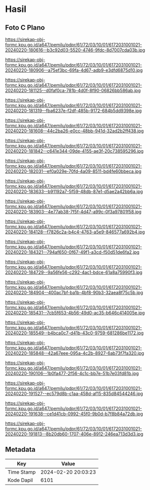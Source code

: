 # Hasil

## Foto C Plano

https://sirekap-obj-formc.kpu.go.id/a647/pemilu/pdpr/61/72/03/10/01/6172031001021-20240220-180616--b3c92d03-5520-4746-9fdc-8d7007cda03b.jpg

https://sirekap-obj-formc.kpu.go.id/a647/pemilu/pdpr/61/72/03/10/01/6172031001021-20240220-180906--a75ef3bc-69fa-4d67-adb9-e3dfd6875d10.jpg

https://sirekap-obj-formc.kpu.go.id/a647/pemilu/pdpr/61/72/03/10/01/6172031001021-20240220-181125--d0faf0ca-781b-4d0f-8f90-06826bb586ab.jpg

https://sirekap-obj-formc.kpu.go.id/a647/pemilu/pdpr/61/72/03/10/01/6172031001021-20240220-181319--fba6237e-f2df-485b-9172-684b5dd9398e.jpg

https://sirekap-obj-formc.kpu.go.id/a647/pemilu/pdpr/61/72/03/10/01/6172031001021-20240220-181608--44c2ba26-e0cc-48bb-941d-32ad2b2ff438.jpg

https://sirekap-obj-formc.kpu.go.id/a647/pemilu/pdpr/61/72/03/10/01/6172031001021-20240220-181842--c641e344-09de-4155-ae3f-20c738595296.jpg

https://sirekap-obj-formc.kpu.go.id/a647/pemilu/pdpr/61/72/03/10/01/6172031001021-20240220-182031--ef0a029e-70fd-4a09-8511-bd4fe60bbeca.jpg

https://sirekap-obj-formc.kpu.go.id/a647/pemilu/pdpr/61/72/03/10/01/6172031001021-20240220-183633--b91192a7-5f59-48db-87e1-d5ae2a42bb6a.jpg

https://sirekap-obj-formc.kpu.go.id/a647/pemilu/pdpr/61/72/03/10/01/6172031001021-20240220-183903--4e77ab38-7f5f-4d47-a99c-0f3a97801f58.jpg

https://sirekap-obj-formc.kpu.go.id/a647/pemilu/pdpr/61/72/03/10/01/6172031001021-20240220-184128--f7826c2a-b4c4-4763-a5e9-846577a692b4.jpg

https://sirekap-obj-formc.kpu.go.id/a647/pemilu/pdpr/61/72/03/10/01/6172031001021-20240220-184321--794af650-0f67-49f1-a3cd-f50d51de6fa2.jpg

https://sirekap-obj-formc.kpu.go.id/a647/pemilu/pdpr/61/72/03/10/01/6172031001021-20240220-184729--9a56fe56-c292-4ac1-bdce-61a8a75990f3.jpg

https://sirekap-obj-formc.kpu.go.id/a647/pemilu/pdpr/61/72/03/10/01/6172031001021-20240220-184904--400ac7bf-ba1b-4bf8-90b3-32aea8f75c5b.jpg

https://sirekap-obj-formc.kpu.go.id/a647/pemilu/pdpr/61/72/03/10/01/6172031001021-20240220-185431--7cb5f653-4b56-49d0-ac35-b646c414005e.jpg

https://sirekap-obj-formc.kpu.go.id/a647/pemilu/pdpr/61/72/03/10/01/6172031001021-20240220-185549--b4bca0c7-d41b-43c0-9759-681286be1172.jpg

https://sirekap-obj-formc.kpu.go.id/a647/pemilu/pdpr/61/72/03/10/01/6172031001021-20240220-185848--42a67eee-095a-4c2b-8927-6ab73f7fa320.jpg

https://sirekap-obj-formc.kpu.go.id/a647/pemilu/pdpr/61/72/03/10/01/6172031001021-20240220-190106--1b0fa477-2f56-4c1c-bb7e-51b7e03fd81b.jpg

https://sirekap-obj-formc.kpu.go.id/a647/pemilu/pdpr/61/72/03/10/01/6172031001021-20240220-191527--ec579d8b-c1aa-458d-af15-835d84544246.jpg

https://sirekap-obj-formc.kpu.go.id/a647/pemilu/pdpr/61/72/03/10/01/6172031001021-20240220-191638--ce1d41cb-0992-45f0-9b0d-b7f8b84a72db.jpg

https://sirekap-obj-formc.kpu.go.id/a647/pemilu/pdpr/61/72/03/10/01/6172031001021-20240220-191813--8b20db60-1707-406e-8912-246ea713d3d3.jpg


## Metadata

| Key        | Value               |
| ---------- | ------------------- |
| Time Stamp | 2024-02-20 20:03:23 |
| Kode Dapil | 6101                |



